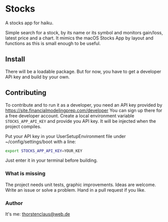 # Stocks

A stocks app for haiku.

Simple search for a stock, by its name or its symbol and monitors gain/loss, latest price and a chart.
It mimics the macOS Stocks App by layout and functions as this is small enough to be useful.

## Install

There will be a loadable package. But for now, you have to get a developer APi key and build by your own.

## Contributing

To contribute and to run it as a developer, you need an API key provided by
https://site.financialmodelingprep.com/developer
You can sign up there for a free developer account.
Create a local environment variable
`STOCKS_APP_API_KEY`
and provide you API key. It will be injected when the project compiles.

Put your API key in your UserSetupEnvironment file under ~/config/settings/boot with a line:

```bash
export STOCKS_APP_API_KEY=YOUR_KEY
```

Just enter it in your terminal before building.

### What is missing

The project needs unit tests, graphic improvements. Ideas are welcome.
Write an issue or solve a problem. Hand in a pull request if you like.

### Author

It's me: thorstenclaus@web.de 



